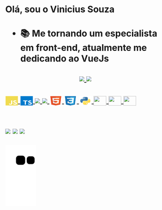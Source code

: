 <h1>Olá, sou o Vinicius Souza<h1>
  <ul>
    <li>📚 Me tornando um especialista em front-end, atualmente me dedicando ao VueJs<br/></li>
  </ul>
  
  <div align="center">
  <a href="https://github.com/ViniciusSSouza23">
  <img height="180em" src="https://github-readme-stats.vercel.app/api?username=ViniciusSSouza23&show_icons=true&theme=dark&include_all_commits=true&count_private=true"/>
  <img height="180em" src="https://github-readme-stats.vercel.app/api/top-langs/?username=ViniciusSSouza23&layout=compact&langs_count=7&theme=dark"/>
  </div>
    
  <div style="display: inline_block"><br>
  <img align="center" alt="Vini-Js" height="30" width="40" src="https://raw.githubusercontent.com/devicons/devicon/master/icons/javascript/javascript-plain.svg">
  <img align="center" alt="Vini-Ts" height="30" width="40" src="https://raw.githubusercontent.com/devicons/devicon/master/icons/typescript/typescript-plain.svg">
  <img align="center" width="40" heigth="30" src="https://cdn.jsdelivr.net/gh/devicons/devicon/icons/vuejs/vuejs-original-wordmark.svg" />
  <img align="center" heigth="30" width="40" src="https://cdn.jsdelivr.net/gh/devicons/devicon/icons/sass/sass-original.svg" />
  <img align="center" alt="Vini-HTML" height="30" width="40" src="https://raw.githubusercontent.com/devicons/devicon/master/icons/html5/html5-original.svg">
  <img align="center" alt="Vini-CSS" height="30" width="40" src="https://raw.githubusercontent.com/devicons/devicon/master/icons/css3/css3-original.svg">
  <img align="center" alt="Vini-Python" height="30" width="40" src="https://raw.githubusercontent.com/devicons/devicon/master/icons/python/python-original.svg">
  <img align="center" width="40" height="30" src="https://cdn.jsdelivr.net/gh/devicons/devicon/icons/bootstrap/bootstrap-original.svg" />
  <img align="center" width="40" height="30" src="https://cdn.jsdelivr.net/gh/devicons/devicon/icons/git/git-original.svg" />
  <img align="center" width="40" height="30" src="https://cdn.jsdelivr.net/gh/devicons/devicon/icons/jquery/jquery-original.svg" />
</div>
    <br/>
    
    
<div> 
 
  <a href="https://www.instagram.com/vinicius_ssouza23/" target="_blank"><img src="https://img.shields.io/badge/-Instagram-%23E4405F?style=for-the-badge&logo=instagram&logoColor=white" target="_blank"></a>
  <a href = "mailto:vi-junqueira@hotmail.com"><img src="https://img.shields.io/badge/-Gmail-%23333?style=for-the-badge&logo=gmail&logoColor=white" target="_blank"></a>
  <a href="https://www.linkedin.com/in/vinicius-souza-b89719141/" target="_blank"><img src="https://img.shields.io/badge/-LinkedIn-%230077B5?style=for-the-badge&logo=linkedin&logoColor=white" target="_blank"></a> 
 
  ![Snake animation](https://github.com/rafaballerini/rafaballerini/blob/output/github-contribution-grid-snake.svg)
 
</div>
  
  
  
 
  
